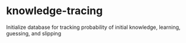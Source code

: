 # knowledge-tracing
Initialize database for tracking probability of initial knowledge, learning, guessing, and slipping
